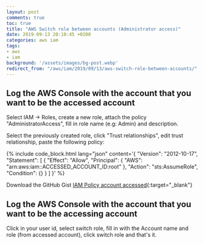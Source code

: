 ```yaml
---
layout: post
comments: true
toc: true
title: "AWS Switch role between accounts (Administrator access)"
date: 2019-09-13 20:10:45 +0200
categories: aws iam
tags:
- aws
- iam
background: '/assets/images/bg-post.webp'
redirect_from: "/aws/iam/2019/09/13/aws-switch-role-between-accounts/"
---
```


## Log the AWS Console with the account that you want to be the accessed account

Select IAM -> Roles, create a new role, attach the policy "AdministratorAccess", fill in role name (e.g: Admin) and description.

Select the previously created role, click "Trust relationships", edit trust relationship, paste the following policy:

{% include code_block.html lang="json" content='{
  "Version": "2012-10-17",
  "Statement": [
    {
      "Effect": "Allow",
      "Principal": {
        "AWS": "arn:aws:iam::ACCESSED_ACCOUNT_ID:root"
      },
      "Action": "sts:AssumeRole",
      "Condition": {}
    }
  ]
}' %}

Download the GitHub Gist [IAM Policy account accessed](https://gist.github.com/carlesloriente/69d9aa0ee17675def577727fd5829459){:target="_blank"}

## Log the AWS Console with the account that you want to be the accessing account

Click in your user id, select switch role, fill in with the Account name and role (from accessed account), click switch role and that's it.
